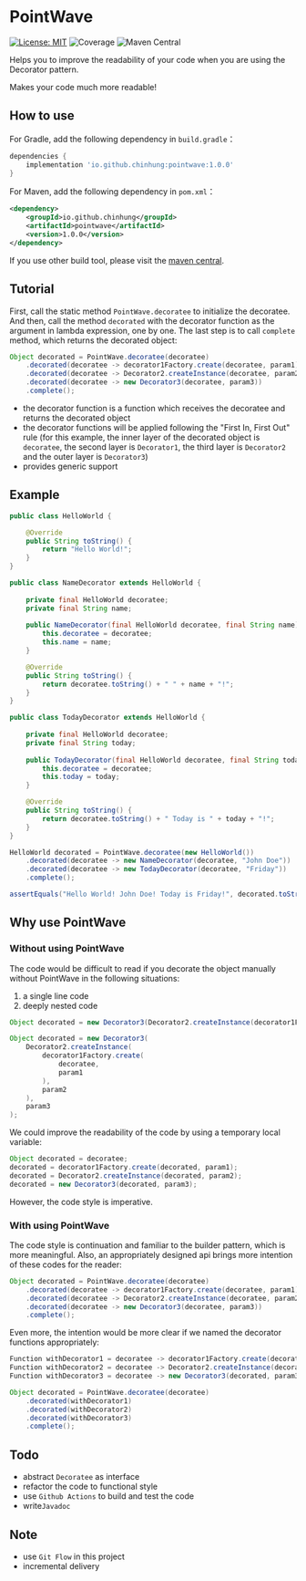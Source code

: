 # PointWave
[![License: MIT](https://img.shields.io/badge/License-MIT-yellow.svg)](https://github.com/chinhung/pointwave/blob/master/LICENSE)
![Coverage](https://img.shields.io/badge/coverage-100%25-brightgreen)
![Maven Central](https://img.shields.io/maven-central/v/io.github.chinhung/pointwave)

Helps you to improve the readability of your code when you are using the Decorator pattern.

Makes your code much more readable!

## How to use
For Gradle, add the following dependency in `build.gradle`：
```groovy
dependencies {
    implementation 'io.github.chinhung:pointwave:1.0.0'
}
```

For Maven, add the following dependency in `pom.xml`：
```xml
<dependency>
    <groupId>io.github.chinhung</groupId>
    <artifactId>pointwave</artifactId>
    <version>1.0.0</version>
</dependency>
```

If you use other build tool, please visit the [maven central](https://mvnrepository.com/artifact/io.github.chinhung/pointwave).

## Tutorial
First, call the static method `PointWave.decoratee` to initialize the decoratee. And then, call the method `decorated` with the decorator function as the argument in lambda expression, one by one. The last step is to call `complete` method, which returns the decorated object:
```java
Object decorated = PointWave.decoratee(decoratee)
    .decorated(decoratee -> decorator1Factory.create(decoratee, param1))
    .decorated(decoratee -> Decorator2.createInstance(decoratee, param2))
    .decorated(decoratee -> new Decorator3(decoratee, param3))
    .complete();
```
- the decorator function is a function which receives the decoratee and returns the decorated object
- the decorator functions will be applied following the "First In, First Out" rule (for this example, the inner layer of the decorated object is `decoratee`, the second layer is `Decorator1`, the third layer is `Decorator2` and the outer layer is `Decorator3`)
- provides generic support

## Example
```java
public class HelloWorld {

    @Override
    public String toString() {
        return "Hello World!";
    }
}
```

```java
public class NameDecorator extends HelloWorld {
    
    private final HelloWorld decoratee;
    private final String name;
    
    public NameDecorator(final HelloWorld decoratee, final String name) {
        this.decoratee = decoratee;
        this.name = name;
    }

    @Override
    public String toString() {
        return decoratee.toString() + " " + name + "!";
    }
}
```

```java
public class TodayDecorator extends HelloWorld {
    
    private final HelloWorld decoratee;
    private final String today;
    
    public TodayDecorator(final HelloWorld decoratee, final String today) {
        this.decoratee = decoratee;
        this.today = today;
    }

    @Override
    public String toString() {
        return decoratee.toString() + " Today is " + today + "!";
    }
}
```

```java
HelloWorld decorated = PointWave.decoratee(new HelloWorld())
    .decorated(decoratee -> new NameDecorator(decoratee, "John Doe"))
    .decorated(decoratee -> new TodayDecorator(decoratee, "Friday"))
    .complete();

assertEquals("Hello World! John Doe! Today is Friday!", decorated.toString());
```


## Why use PointWave

### Without using PointWave

The code would be difficult to read if you decorate the object manually without PointWave in the following situations:
1. a single line code
2. deeply nested code

```java
Object decorated = new Decorator3(Decorator2.createInstance(decorator1Factory.create(decoratee, param1), param2), param3);
```

```java
Object decorated = new Decorator3(
    Decorator2.createInstance(
        decorator1Factory.create(
            decoratee, 
            param1
        ), 
        param2
    ), 
    param3
);
```

We could improve the readability of the code by using a temporary local variable:

```java
Object decorated = decoratee;
decorated = decorator1Factory.create(decorated, param1);
decorated = Decorator2.createInstance(decorated, param2);
decorated = new Decorator3(decorated, param3);
```

However, the code style is imperative.

### With using PointWave

The code style is continuation and familiar to the builder pattern, which is more meaningful. Also, an appropriately designed api brings more intention of these codes for the reader:
```java
Object decorated = PointWave.decoratee(decoratee)
    .decorated(decoratee -> decorator1Factory.create(decoratee, param1))
    .decorated(decoratee -> Decorator2.createInstance(decoratee, param2))
    .decorated(decoratee -> new Decorator3(decoratee, param3))
    .complete();
```

Even more, the intention would be more clear if we named the decorator functions appropriately:
```java
Function withDecorator1 = decoratee -> decorator1Factory.create(decoratee, param1);
Function withDecorator2 = decoratee -> Decorator2.createInstance(decorated, param2);
Function withDecorator3 = decoratee -> new Decorator3(decorated, param3);

Object decorated = PointWave.decoratee(decoratee)
    .decorated(withDecorator1)
    .decorated(withDecorator2)
    .decorated(withDecorator3)
    .complete();
```

## Todo

- abstract `Decoratee` as interface
- refactor the code to functional style
- use `Github Actions` to build and test the code
- write`Javadoc`
  
## Note
- use `Git Flow` in this project
- incremental delivery
